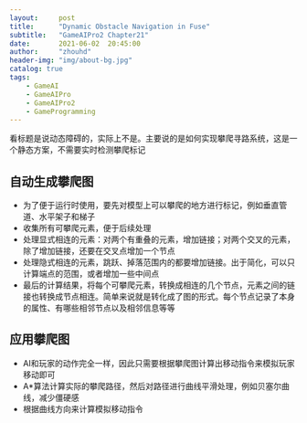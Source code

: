 ```yaml
---
layout:     post
title:      "Dynamic Obstacle Navigation in Fuse"
subtitle:   "GameAIPro2 Chapter21"
date:       2021-06-02  20:45:00
author:     "zhouhd"
header-img: "img/about-bg.jpg"
catalog: true
tags:
    - GameAI
    - GameAIPro
    - GameAIPro2
    - GameProgramming
---
```


看标题是说动态障碍的，实际上不是。主要说的是如何实现攀爬寻路系统，这是一个静态方案，不需要实时检测攀爬标记

## 自动生成攀爬图
- 为了便于运行时使用，要先对模型上可以攀爬的地方进行标记，例如垂直管道、水平架子和梯子
- 收集所有可攀爬元素，便于后续处理
- 处理显式相连的元素：对两个有重叠的元素，增加链接；对两个交叉的元素，除了增加链接，还要在交叉点增加一个节点
- 处理隐式相连的元素，跳跃、掉落范围内的都要增加链接。出于简化，可以只计算端点的范围，或者增加一些中间点
- 最后的计算结果，将每个可攀爬元素，转换成相连的几个节点，元素之间的链接也转换成节点相连。简单来说就是转化成了图的形式。每个节点记录了本身的属性、有哪些相邻节点以及相邻信息等等

## 应用攀爬图
- AI和玩家的动作完全一样，因此只需要根据攀爬图计算出移动指令来模拟玩家移动即可
- A*算法计算实际的攀爬路径，然后对路径进行曲线平滑处理，例如贝塞尔曲线，减少僵硬感
- 根据曲线方向来计算模拟移动指令
